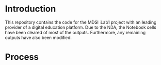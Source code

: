 # Introduction
This repository contains the code for the MDSI iLab1 project with an leading provider of a digital education platform. Due to the NDA, the Notebook cells have been cleared of most of the outputs. Furthermore, any remaining outputs have also been modified.

# Process
